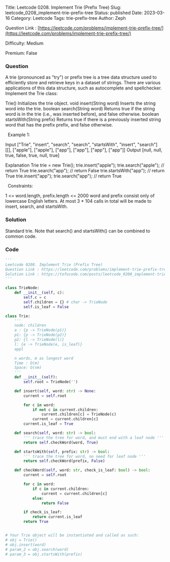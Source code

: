 Title: Leetcode 0208. Implement Trie (Prefix Tree)
Slug: leetcode_0208_implement-trie-prefix-tree
Status: published
Date: 2023-03-16
Category: Leetcode
Tags: trie-prefix-tree
Author: Zeph

Question Link : [https://leetcode.com/problems/implement-trie-prefix-tree/](https://leetcode.com/problems/implement-trie-prefix-tree/)

Difficulty: Medium

Premium: False

### Question
A trie (pronounced as "try") or prefix tree is a tree data structure used to efficiently store and retrieve keys in a dataset of strings. There are various applications of this data structure, such as autocomplete and spellchecker.
Implement the Trie class:

Trie() Initializes the trie object.
void insert(String word) Inserts the string word into the trie.
boolean search(String word) Returns true if the string word is in the trie (i.e., was inserted before), and false otherwise.
boolean startsWith(String prefix) Returns true if there is a previously inserted string word that has the prefix prefix, and false otherwise.

 
Example 1:

Input
["Trie", "insert", "search", "search", "startsWith", "insert", "search"]
[[], ["apple"], ["apple"], ["app"], ["app"], ["app"], ["app"]]
Output
[null, null, true, false, true, null, true]

Explanation
Trie trie = new Trie();
trie.insert("apple");
trie.search("apple");   // return True
trie.search("app");     // return False
trie.startsWith("app"); // return True
trie.insert("app");
trie.search("app");     // return True

 
Constraints:

1 <= word.length, prefix.length <= 2000
word and prefix consist only of lowercase English letters.
At most 3 * 104 calls in total will be made to insert, search, and startsWith.

### Solution

Standard trie. Note that search() and startsWith() can be combined to common code. 

### Code
```python
'''
Leetcode 0208. Implement Trie (Prefix Tree)
Question Link : https://leetcode.com/problems/implement-trie-prefix-tree/
Solution Link : https://tofucode.com/posts/leetcode_0208_implement-trie-prefix-tree.html
'''

class TrieNode:
    def __init__(self, c):
        self.c = c
        self.children = {} # char -> TrieNode
        self.is_leaf = False

class Trie:
    '''
    node: children
    a : {p -> TrieNode(p1)}
    p1: {p -> TrieNode(p2)}
    p2: {l -> TrieNode(l)}
    l: {e -> TrieNode(e, is_leaf)}
    appl

    n words, m as longest word
    Time : O(m)
    Space: O(nm)
    '''
    def __init__(self):
        self.root = TrieNode('')

    def insert(self, word: str) -> None:
        current = self.root

        for c in word:
            if not c in current.children:
                current.children[c] = TrieNode(c)
            current = current.children[c]
        current.is_leaf = True

    def search(self, word: str) -> bool:
        ''' trace the tree for word, and must end with a leaf node '''
        return self.checkWord(word, True)

    def startsWith(self, prefix: str) -> bool:
        ''' trace the tree for word, no need for leaf node '''
        return self.checkWord(prefix, False)

    def checkWord(self, word: str, check_is_leaf: bool) -> bool:
        current = self.root

        for c in word:
            if c in current.children:
                current = current.children[c]
            else:
                return False

        if check_is_leaf:
            return current.is_leaf
        return True


# Your Trie object will be instantiated and called as such:
# obj = Trie()
# obj.insert(word)
# param_2 = obj.search(word)
# param_3 = obj.startsWith(prefix)
```

